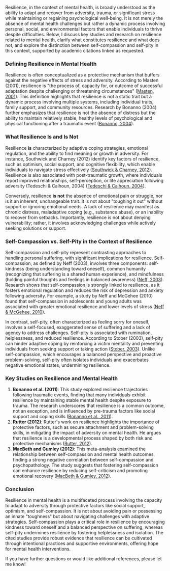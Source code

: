 Resilience, in the context of mental health, is broadly understood as the ability to adapt and recover from adversity, trauma, or significant stress while maintaining or regaining psychological well-being. It is not merely the absence of mental health challenges but rather a dynamic process involving personal, social, and environmental factors that enable individuals to thrive despite difficulties. Below, I discuss key studies and research on resilience related to mental health, clarify what constitutes resilience and what does not, and explore the distinction between self-compassion and self-pity in this context, supported by academic citations linked as requested.

### Defining Resilience in Mental Health
Resilience is often conceptualized as a protective mechanism that buffers against the negative effects of stress and adversity. According to Masten (2001), resilience is "the process of, capacity for, or outcome of successful adaptation despite challenging or threatening circumstances" ([Masten, 2001](/doi-lookup/?doi=10.1037/0003-066X.56.3.227)). This definition highlights that resilience is not a static trait but a dynamic process involving multiple systems, including individual traits, family support, and community resources. Research by Bonanno (2004) further emphasizes that resilience is not the absence of distress but the ability to maintain relatively stable, healthy levels of psychological and physical functioning after a traumatic event ([Bonanno, 2004](/doi-lookup/?doi=10.1037/0003-066X.59.1.20)).

### What Resilience Is and Is Not
Resilience **is** characterized by adaptive coping strategies, emotional regulation, and the ability to find meaning or growth in adversity. For instance, Southwick and Charney (2012) identify key factors of resilience, such as optimism, social support, and cognitive flexibility, which enable individuals to navigate stress effectively ([Southwick & Charney, 2012](/doi-lookup/?doi=10.1126/science.1222942)). Resilience is also associated with post-traumatic growth, where individuals report improved relationships, self-perception, or life appreciation following adversity (Tedeschi & Calhoun, 2004) ([Tedeschi & Calhoun, 2004](/doi-lookup/?doi=10.1207/s15327965pli1501_02)).

Conversely, resilience **is not** the absence of emotional pain or struggle, nor is it an inherent, unchangeable trait. It is not about "toughing it out" without support or ignoring emotional needs. A lack of resilience may manifest as chronic distress, maladaptive coping (e.g., substance abuse), or an inability to recover from setbacks. Importantly, resilience is not about denying vulnerability; rather, it involves acknowledging challenges while actively seeking solutions or support.

### Self-Compassion vs. Self-Pity in the Context of Resilience
Self-compassion and self-pity represent contrasting approaches to handling personal suffering, with significant implications for resilience. Self-compassion, as defined by Neff (2003), involves three components: self-kindness (being understanding toward oneself), common humanity (recognizing that suffering is a shared human experience), and mindfulness (holding painful thoughts and feelings in balanced awareness) ([Neff, 2003](/doi-lookup/?doi=10.1080/15298860309027)). Research shows that self-compassion is strongly linked to resilience, as it fosters emotional regulation and reduces the risk of depression and anxiety following adversity. For example, a study by Neff and McGehee (2010) found that self-compassion in adolescents and young adults was associated with greater emotional resilience and lower levels of stress ([Neff & McGehee, 2010](/doi-lookup/?doi=10.1080/15298860903122723)).

In contrast, self-pity, often characterized as feeling sorry for oneself, involves a self-focused, exaggerated sense of suffering and a lack of agency to address challenges. Self-pity is associated with rumination, helplessness, and reduced resilience. According to Stober (2003), self-pity can hinder adaptive coping by reinforcing a victim mentality and preventing individuals from seeking support or taking action ([Stober, 2003](/doi-lookup/?doi=10.1016/S0191-8869(02)00193-5)). Unlike self-compassion, which encourages a balanced perspective and proactive problem-solving, self-pity often isolates individuals and exacerbates negative emotional states, undermining resilience.

### Key Studies on Resilience and Mental Health
1. **Bonanno et al. (2011)**: This study explored resilience trajectories following traumatic events, finding that many individuals exhibit resilience by maintaining stable mental health despite exposure to trauma. The research underscores that resilience is a common outcome, not an exception, and is influenced by pre-trauma factors like social support and coping skills ([Bonanno et al., 2011](/doi-lookup/?doi=10.1146/annurev-clinpsy-032210-104526)).
2. **Rutter (2012)**: Rutter's work on resilience highlights the importance of protective factors, such as secure attachment and problem-solving skills, in mitigating the impact of adversity on mental health. He argues that resilience is a developmental process shaped by both risk and protective mechanisms ([Rutter, 2012](/doi-lookup/?doi=10.1017/S095457941200026X)).
3. **MacBeth and Gumley (2012)**: This meta-analysis examined the relationship between self-compassion and mental health outcomes, finding a strong negative correlation between self-compassion and psychopathology. The study suggests that fostering self-compassion can enhance resilience by reducing self-criticism and promoting emotional recovery ([MacBeth & Gumley, 2012](/doi-lookup/?doi=10.1348/014466512X551083)).

### Conclusion
Resilience in mental health is a multifaceted process involving the capacity to adapt to adversity through protective factors like social support, optimism, and self-compassion. It is not about avoiding pain or possessing an innate "toughness" but about navigating challenges with adaptive strategies. Self-compassion plays a critical role in resilience by encouraging kindness toward oneself and a balanced perspective on suffering, whereas self-pity undermines resilience by fostering helplessness and isolation. The cited studies provide robust evidence that resilience can be cultivated through intentional practices and supportive environments, offering hope for mental health interventions.

If you have further questions or would like additional references, please let me know!